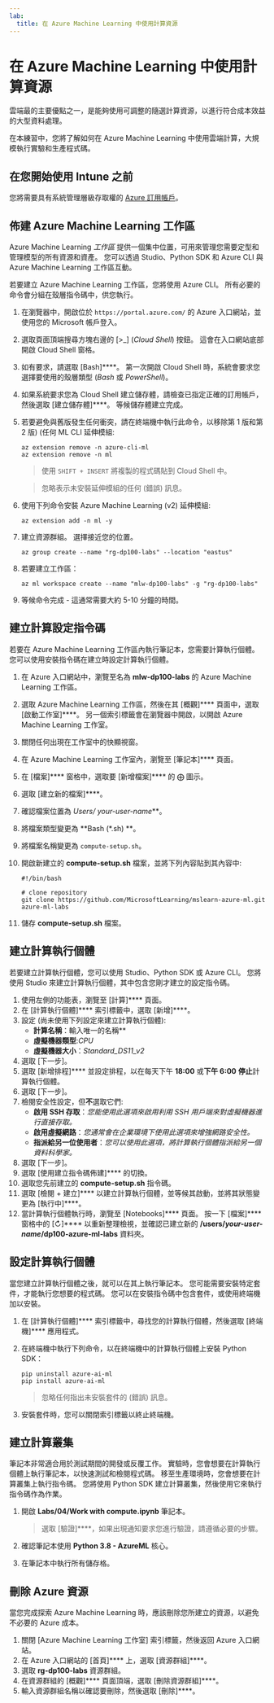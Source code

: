```yaml
---
lab:
  title: 在 Azure Machine Learning 中使用計算資源
---
```


# 在 Azure Machine Learning 中使用計算資源

雲端最的主要優點之一，是能夠使用可調整的隨選計算資源，以進行符合成本效益的大型資料處理。

在本練習中，您將了解如何在 Azure Machine Learning 中使用雲端計算，大規模執行實驗和生產程式碼。

## 在您開始使用 Intune 之前

您將需要具有系統管理層級存取權的 [Azure 訂用帳戶](https://azure.microsoft.com/free?azure-portal=true)。

## 佈建 Azure Machine Learning 工作區

Azure Machine Learning *工作區* 提供一個集中位置，可用來管理您需要定型和管理模型的所有資源和資產。 您可以透過 Studio、Python SDK 和 Azure CLI 與 Azure Machine Learning 工作區互動。

若要建立 Azure Machine Learning 工作區，您將使用 Azure CLI。 所有必要的命令會分組在殼層指令碼中，供您執行。

1. 在瀏覽器中，開啟位於 `https://portal.azure.com/` 的 Azure 入口網站，並使用您的 Microsoft 帳戶登入。
1. 選取頁面頂端搜尋方塊右邊的 \[>_] (*Cloud Shell*) 按鈕。 這會在入口網站底部開啟 Cloud Shell 窗格。
1. 如有要求，請選取 [Bash]****。 第一次開啟 Cloud Shell 時，系統會要求您選擇要使用的殼層類型 (*Bash* 或 *PowerShell*)。
1. 如果系統要求您為 Cloud Shell 建立儲存體，請檢查已指定正確的訂用帳戶，然後選取 [建立儲存體]****。 等候儲存體建立完成。
1. 若要避免與舊版發生任何衝突，請在終端機中執行此命令，以移除第 1 版和第 2 版) (任何 ML CLI 延伸模組:

    ```azurecli
    az extension remove -n azure-cli-ml
    az extension remove -n ml
    ```

    > 使用 `SHIFT + INSERT` 將複製的程式碼貼到 Cloud Shell 中。

    > 忽略表示未安裝延伸模組的任何 (錯誤) 訊息。

1. 使用下列命令安裝 Azure Machine Learning (v2) 延伸模組:
    
    ```azurecli
    az extension add -n ml -y
    ```

1. 建立資源群組。 選擇接近您的位置。

    ```azurecli
    az group create --name "rg-dp100-labs" --location "eastus"
    ```

1. 若要建立工作區：

    ```azurecli
    az ml workspace create --name "mlw-dp100-labs" -g "rg-dp100-labs"
    ```

1. 等候命令完成 - 這通常需要大約 5-10 分鐘的時間。

## 建立計算設定指令碼

若要在 Azure Machine Learning 工作區內執行筆記本，您需要計算執行個體。 您可以使用安裝指令碼在建立時設定計算執行個體。

1. 在 Azure 入口網站中，瀏覽至名為 **mlw-dp100-labs** 的 Azure Machine Learning 工作區。
1. 選取 Azure Machine Learning 工作區，然後在其 [概觀]**** 頁面中，選取 [啟動工作室]****。 另一個索引標籤會在瀏覽器中開啟，以開啟 Azure Machine Learning 工作室。
1. 關閉任何出現在工作室中的快顯視窗。
1. 在 Azure Machine Learning 工作室內，瀏覽至 [筆記本]**** 頁面。
1. 在 [檔案]**** 窗格中，選取要 [新增檔案]**** 的 &#10753; 圖示。
1. 選取 [建立新的檔案]****。
1. 確認檔案位置為 **Users/* your-user-name***。
1. 將檔案類型變更為 **Bash (*.sh) **。
1. 將檔案名稱變更為 `compute-setup.sh`。
1. 開啟新建立的 **compute-setup.sh** 檔案，並將下列內容貼到其內容中:

    ```azurecli
    #!/bin/bash

    # clone repository
    git clone https://github.com/MicrosoftLearning/mslearn-azure-ml.git azure-ml-labs
    ```

1. 儲存 **compute-setup.sh** 檔案。

## 建立計算執行個體

若要建立計算執行個體，您可以使用 Studio、Python SDK 或 Azure CLI。 您將使用 Studio 來建立計算執行個體，其中包含您剛才建立的設定指令碼。

1. 使用左側的功能表，瀏覽至 [計算]**** 頁面。
1. 在 [計算執行個體]**** 索引標籤中，選取 [新增]****。
1. 設定 (尚未使用下列設定來建立計算執行個體): 
    - **計算名稱**：輸入唯一的名稱**
    - **虛擬機器類型**:*CPU*
    - **虛擬機器大小**：*Standard_DS11_v2*
1. 選取 [下一步]。
1. 選取 [新增排程]**** 並設定排程，以在每天下午 **18:00** 或**下午 6:00** **停止**計算執行個體。
1. 選取 [下一步]。
1. 檢閱安全性設定，但**不**選取它們:
    - **啟用 SSH 存取**：*您能使用此選項來啟用利用 SSH 用戶端來對虛擬機器進行直接存取。*
    - **啟用虛擬網路**：*您通常會在企業環境下使用此選項來增強網路安全性。*
    - **指派給另一位使用者**：*您可以使用此選項，將計算執行個體指派給另一個資料科學家。*
1. 選取 [下一步]。
1. 選取 [使用建立指令碼佈建]**** 的切換。
1. 選取您先前建立的 **compute-setup.sh** 指令碼。
1. 選取 [檢閱 + 建立]**** 以建立計算執行個體，並等候其啟動，並將其狀態變更為 [執行中]****。
1. 當計算執行個體執行時，瀏覽至 [Notebooks]**** 頁面。 按一下 [檔案]**** 窗格中的 [&#8635;]**** 以重新整理檢視，並確認已建立新的 **/users/*your-user-name*/dp100-azure-ml-labs** 資料夾。

## 設定計算執行個體

當您建立計算執行個體之後，就可以在其上執行筆記本。 您可能需要安裝特定套件，才能執行您想要的程式碼。 您可以在安裝指令碼中包含套件，或使用終端機加以安裝。

1. 在 [計算執行個體]**** 索引標籤中，尋找您的計算執行個體，然後選取 [終端機]**** 應用程式。
1. 在終端機中執行下列命令，以在終端機中的計算執行個體上安裝 Python SDK：

    ```
    pip uninstall azure-ai-ml
    pip install azure-ai-ml
    ```

    > 忽略任何指出未安裝套件的 (錯誤) 訊息。

1. 安裝套件時，您可以關閉索引標籤以終止終端機。

## 建立計算叢集

筆記本非常適合用於測試期間的開發或反覆工作。 實驗時，您會想要在計算執行個體上執行筆記本，以快速測試和檢閱程式碼。 移至生產環境時，您會想要在計算叢集上執行指令碼。 您將使用 Python SDK 建立計算叢集，然後使用它來執行指令碼作為作業。

1. 開啟 **Labs/04/Work with compute.ipynb** 筆記本。

    > 選取 [驗證]****，如果出現通知要求您進行驗證，請遵循必要的步驟。

1. 確認筆記本使用 **Python 3.8 - AzureML** 核心。
1. 在筆記本中執行所有儲存格。

## 刪除 Azure 資源

當您完成探索 Azure Machine Learning 時，應該刪除您所建立的資源，以避免不必要的 Azure 成本。

1. 關閉 [Azure Machine Learning 工作室] 索引標籤，然後返回 Azure 入口網站。
1. 在 Azure 入口網站的 [首頁]**** 上，選取 [資源群組]****。
1. 選取 **rg-dp100-labs** 資源群組。
1. 在資源群組的 [概觀]**** 頁面頂端，選取 [刪除資源群組]****。
1. 輸入資源群組名稱以確認要刪除，然後選取 [刪除]****。
